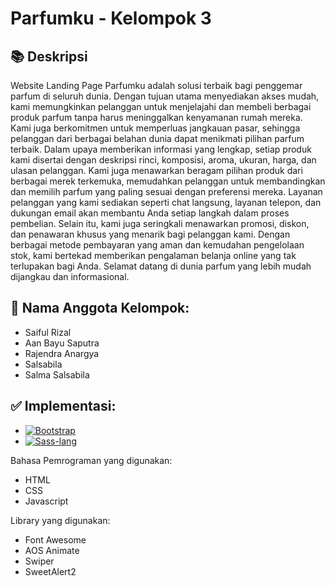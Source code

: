 # Parfumku - Kelompok 3 
## **📚 Deskripsi**
Website Landing Page Parfumku adalah solusi terbaik bagi penggemar parfum di seluruh dunia. Dengan tujuan utama menyediakan akses mudah, kami memungkinkan pelanggan untuk menjelajahi dan membeli berbagai produk parfum tanpa harus meninggalkan kenyamanan rumah mereka. Kami juga berkomitmen untuk memperluas jangkauan pasar, sehingga pelanggan dari berbagai belahan dunia dapat menikmati pilihan parfum terbaik. Dalam upaya memberikan informasi yang lengkap, setiap produk kami disertai dengan deskripsi rinci, komposisi, aroma, ukuran, harga, dan ulasan pelanggan. Kami juga menawarkan beragam pilihan produk dari berbagai merek terkemuka, memudahkan pelanggan untuk membandingkan dan memilih parfum yang paling sesuai dengan preferensi mereka. Layanan pelanggan yang kami sediakan seperti chat langsung, layanan telepon, dan dukungan email akan membantu Anda setiap langkah dalam proses pembelian. Selain itu, kami juga seringkali menawarkan promosi, diskon, dan penawaran khusus yang menarik bagi pelanggan kami. Dengan berbagai metode pembayaran yang aman dan kemudahan pengelolaan stok, kami bertekad memberikan pengalaman belanja online yang tak terlupakan bagi Anda. Selamat datang di dunia parfum yang lebih mudah dijangkau dan informasional.

## **🙇 Nama Anggota Kelompok:**
* Saiful Rizal
* Aan Bayu Saputra
* Rajendra Anargya
* Salsabila
* Salma Salsabila

## **✅ Implementasi:**
* [![Bootstrap][Bootstrap.com]][Bootstrap-url]
* [![Sass-lang][Sass-lang.com]][Sass-url]

Bahasa Pemrograman yang digunakan:
* HTML
* CSS
* Javascript

Library yang digunakan:
* Font Awesome
* AOS Animate
* Swiper
* SweetAlert2

[Bootstrap.com]: https://img.shields.io/badge/Bootstrap-563D7C?style=for-the-badge&logo=bootstrap&logoColor=white
[Bootstrap-url]: https://getbootstrap.com
[Sass-lang.com]: https://img.shields.io/badge/SASS-d3679f?style=for-the-badge&logo=sass&logoColor=white
[Sass-url]: https://sass-lang.com/
